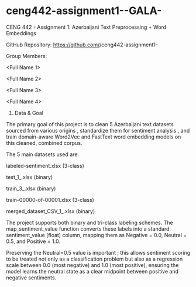 # ceng442-assignment1--GALA-

CENG 442 - Assignment 1: Azerbaijani Text Preprocessing + Word Embeddings 


GitHub Repository: https://github.com/<org-or-user>/ceng442-assignment1-<groupname> 

Group Members:

<Full Name 1> 

<Full Name 2> 

<Full Name 3> 

<Full Name 4> 

1. Data & Goal 

The primary goal of this project is to clean 5 Azerbaijani text datasets sourced from various origins , standardize them for sentiment analysis , and train domain-aware Word2Vec and FastText word embedding models on this cleaned, combined corpus.





The 5 main datasets used are:


labeled-sentiment.xlsx (3-class) 


test_1_.xlsx (binary) 


train_3_.xlsx (binary) 


train-00000-of-00001.xlsx (3-class) 


merged_dataset_CSV_1_.xlsx (binary) 

The project supports both binary and tri-class labeling schemes. The map_sentiment_value function converts these labels into a standard sentiment_value (float) column, mapping them as Negative = 0.0, Neutral = 0.5, and Positive = 1.0.


Preserving the Neutral=0.5 value is important ; this allows sentiment scoring to be treated not only as a classification problem but also as a regression scale between 0.0 (most negative) and 1.0 (most positive), ensuring the model learns the neutral state as a clear midpoint between positive and negative sentiments.
